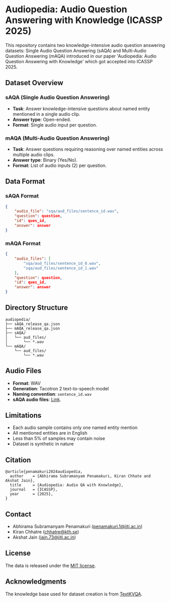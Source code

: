 # Audiopedia: Audio Question Answering with Knowledge (ICASSP 2025)

This repository contains two knowledge-intensive audio question answering datasets: Single Audio Question Answering (sAQA) and Multi-Audio Question Answering (mAQA) introduced in our paper 'Audiopedia: Audio Question Answering with Knowledge' which got accepted into ICASSP 2025.

## Dataset Overview

### sAQA (Single Audio Question Answering)
- **Task**: Answer knowledge-intensive questions about named entity mentioned in a single audio clip.
- **Answer type**: Open-ended.
- **Format**: Single audio input per question.

### mAQA (Multi-Audio Question Answering)
- **Task**: Answer questions requiring reasoning over named entities across multiple audio clips.
- **Answer type**: Binary (Yes/No).
- **Format**: List of audio inputs (2) per question.

## Data Format

### sAQA Format
```json
{
    "audio_file": "sqa/aud_files/sentence_id.wav",
    "question": question,
    "id": ques_id,
    "answer": answer
}
```

### mAQA Format
```json
{
    "audio_files": [
        "sqa/aud_files/sentence_id_0.wav",
        "sqa/aud_files/sentence_id_1.wav"
    ],
    "question": question,
    "id": ques_id,
    "answer": answer
}
```

## Directory Structure
```
audiopedia/
├── sAQA_release_qa.json
├── mAQA_release_qa.json
├── sAQA/
│   └── aud_files/
│       └── *.wav
└── mAQA/
    └── aud_files/
        └── *.wav

```


## Audio Files
- **Format**: WAV
- **Generation**: Tacotron 2 text-to-speech model
- **Naming convention**: `sentence_id.wav`
- **sAQA audio files**: [<u>Link</u>](https://drive.google.com/file/d/1Oz_c0acc7wr7ljK6UVskSyFaPcE3ltIn/view?usp=share_link).


## Limitations
- Each audio sample contains only one named entity mention
- All mentioned entities are in English
- Less than 5% of samples may contain noise
- Dataset is synthetic in nature

## Citation
```
@article{penamakuri2024audiopedia,
  author    = {Abhirama Subramanyam Penamakuri, Kiran Chhate and Akshat Jain},
  title     = {Audiopedia: Audio QA with Knowledge},
  journal   = {ICASSP},
  year      = {2025},
}
```

## Contact
- Abhirama Subramanyam Penamakuri (penamakuri.1@iitj.ac.in)
- Kiran Chhatre (chhatre@kth.se)
- Akshat Jain (jain.73@iitj.ac.in)

## License
The data is released under the [MIT license](https://github.com/Abhiram4572/Audiopedia/blob/main/LICENSE).

## Acknowledgments
The knowledge base used for dataset creation is from [TextKVQA](https://textkvqa.github.io).
